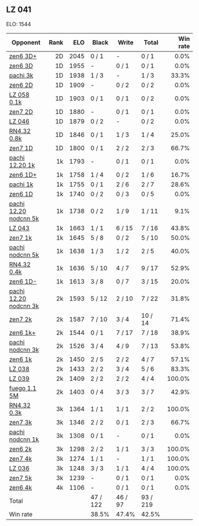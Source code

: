 ## LZ 041 ##

ELO: 1544

Opponent | Rank | ELO | Black | Write | Total | Win rate
---------|-----:|----:|-------|-------|-------|-------:
[zen6 3D+](zen6%203D+.md) | 2D | 2045 | 0 / 1 | - | 0 / 1 | 0.0%
[zen6 3D](zen6%203D.md) | 1D | 1955 | - | 0 / 1 | 0 / 1 | 0.0%
[pachi 3k](pachi%203k.md) | 1D | 1938 | 1 / 3 | - | 1 / 3 | 33.3%
[zen6 2D](zen6%202D.md) | 1D | 1909 | - | 0 / 2 | 0 / 2 | 0.0%
[LZ 058 0.1k](LZ%20058%200.1k.md) | 1D | 1903 | 0 / 1 | 0 / 1 | 0 / 2 | 0.0%
[zen7 2D](zen7%202D.md) | 1D | 1880 | - | 0 / 1 | 0 / 1 | 0.0%
[LZ 046](LZ%20046.md) | 1D | 1879 | 0 / 2 | - | 0 / 2 | 0.0%
[RN4.32 0.8k](RN4.32%200.8k.md) | 1D | 1846 | 0 / 1 | 1 / 3 | 1 / 4 | 25.0%
[zen7 1D](zen7%201D.md) | 1D | 1800 | 0 / 1 | 2 / 2 | 2 / 3 | 66.7%
[pachi 12.20 1k](pachi%2012.20%201k.md) | 1k | 1793 | - | 0 / 1 | 0 / 1 | 0.0%
[zen6 1D+](zen6%201D+.md) | 1k | 1758 | 1 / 4 | 0 / 2 | 1 / 6 | 16.7%
[pachi 1k](pachi%201k.md) | 1k | 1755 | 0 / 1 | 2 / 6 | 2 / 7 | 28.6%
[zen6 1D](zen6%201D.md) | 1k | 1740 | 0 / 2 | 0 / 3 | 0 / 5 | 0.0%
[pachi 12.20 nodcnn 5k](pachi%2012.20%20nodcnn%205k.md) | 1k | 1738 | 0 / 2 | 1 / 9 | 1 / 11 | 9.1%
[LZ 043](LZ%20043.md) | 1k | 1663 | 1 / 1 | 6 / 15 | 7 / 16 | 43.8%
[zen7 1k](zen7%201k.md) | 1k | 1645 | 5 / 8 | 0 / 2 | 5 / 10 | 50.0%
[pachi nodcnn 5k](pachi%20nodcnn%205k.md) | 1k | 1638 | 1 / 3 | 1 / 2 | 2 / 5 | 40.0%
[RN4.32 0.4k](RN4.32%200.4k.md) | 1k | 1636 | 5 / 10 | 4 / 7 | 9 / 17 | 52.9%
[zen6 1D-](zen6%201D-.md) | 1k | 1613 | 3 / 8 | 0 / 7 | 3 / 15 | 20.0%
[pachi 12.20 nodcnn 3k](pachi%2012.20%20nodcnn%203k.md) | 2k | 1593 | 5 / 12 | 2 / 10 | 7 / 22 | 31.8%
[zen7 2k](zen7%202k.md) | 2k | 1587 | 7 / 10 | 3 / 4 | 10 / 14 | 71.4%
[zen6 1k+](zen6%201k+.md) | 2k | 1544 | 0 / 1 | 7 / 17 | 7 / 18 | 38.9%
[pachi nodcnn 3k](pachi%20nodcnn%203k.md) | 2k | 1526 | 3 / 4 | 4 / 9 | 7 / 13 | 53.8%
[zen6 1k](zen6%201k.md) | 2k | 1450 | 2 / 5 | 2 / 2 | 4 / 7 | 57.1%
[LZ 038](LZ%20038.md) | 2k | 1433 | 2 / 2 | 3 / 4 | 5 / 6 | 83.3%
[LZ 039](LZ%20039.md) | 2k | 1409 | 2 / 2 | 2 / 2 | 4 / 4 | 100.0%
[fuego 1.1 5M](fuego%201.1%205M.md) | 2k | 1403 | 0 / 4 | 3 / 3 | 3 / 7 | 42.9%
[RN4.32 0.3k](RN4.32%200.3k.md) | 3k | 1364 | 1 / 1 | 1 / 1 | 2 / 2 | 100.0%
[zen7 3k](zen7%203k.md) | 3k | 1346 | 2 / 2 | 0 / 1 | 2 / 3 | 66.7%
[pachi nodcnn 1k](pachi%20nodcnn%201k.md) | 3k | 1308 | 0 / 1 | - | 0 / 1 | 0.0%
[zen6 2k](zen6%202k.md) | 3k | 1298 | 2 / 2 | 1 / 1 | 3 / 3 | 100.0%
[zen7 4k](zen7%204k.md) | 3k | 1274 | 1 / 1 | - | 1 / 1 | 100.0%
[LZ 036](LZ%20036.md) | 3k | 1248 | 3 / 3 | 1 / 1 | 4 / 4 | 100.0%
[zen7 5k](zen7%205k.md) | 3k | 1239 | - | 0 / 1 | 0 / 1 | 0.0%
[zen6 4k](zen6%204k.md) | 4k | 1106 | - | 0 / 1 | 0 / 1 | 0.0%
Total | | | 47 / 122 | 46 / 97 | 93 / 219 | 
Win rate| | | 38.5% | 47.4% | 42.5% | 

